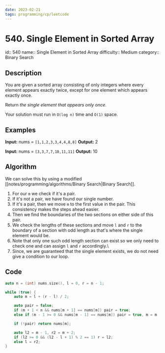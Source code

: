 ```yaml
---
date: 2023-02-21
tags: programming/cp/leetcode
---
```


# 540. Single Element in Sorted Array 

id:: 540
name:: Single Element in Sorted Array
difficulty:: Medium
category:: Binary Search

## Description
You are given a sorted array consisting of only integers where every element appears exactly twice, except for one element which appears exactly once.

Return _the single element that appears only once_.

Your solution must run in `O(log n)` time and `O(1)` space.

## Examples
**Input:** nums = `[1,1,2,3,3,4,4,8,8]`
**Output:** 2

**Input:** nums = `[3,3,7,7,10,11,11]`
**Output:** 10

## Algorithm
We can solve this by using a modified [[notes/programming/algorithms/Binary Search|Binary Search]].
1.  For our `m` we check if it's a pair.
2.  If it's not a pair, we have found our single number.
3. If it's a pair, then we move `m` to the first value in the pair. This consistency makes the steps ahead easier.
4. Then we find the boundaries of the two sections on either side of this pair.
5. We check the lengths of these sections and move `l` and `r` to the boundary of a section with odd length as that's where the single element would be.
6. Note that only one such odd length section can exist so we only need to check one and can assign `l` and `r` accordingly.\
7. Since, we are guaranteed that the single element exists, we do not need give a condition to our loop.

## Code
```cpp
auto n = (int) nums.size(), l = 0, r = n - 1;

while (true) {
	auto m = l + (r - l) / 2;

	auto pair = false;
	if (m + 1 < n && nums[m + 1] == nums[m]) pair = true;
	else if (m - 1 >= 0 && nums[m - 1] == nums[m]) pair = true, m = m - 1;

	if (!pair) return nums[m];

	auto l2 = m - 1, r2 = m + 2;
	if (l2 >= 0 && (l2 - l + 1) % 2 == 1) r = l2;
	else l = r2;
}
```